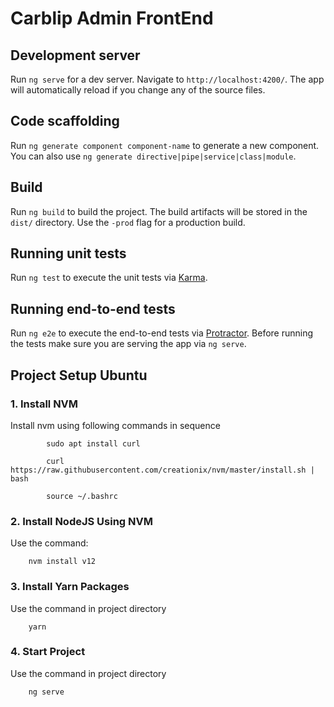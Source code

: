 # Carblip Admin FrontEnd

## Development server

Run `ng serve` for a dev server. Navigate to `http://localhost:4200/`. The app will automatically reload if you change any of the source files.

## Code scaffolding

Run `ng generate component component-name` to generate a new component. You can also use `ng generate directive|pipe|service|class|module`.

## Build

Run `ng build` to build the project. The build artifacts will be stored in the `dist/` directory. Use the `-prod` flag for a production build.

## Running unit tests

Run `ng test` to execute the unit tests via [Karma](https://karma-runner.github.io).

## Running end-to-end tests

Run `ng e2e` to execute the end-to-end tests via [Protractor](http://www.protractortest.org/).
Before running the tests make sure you are serving the app via `ng serve`.

## Project Setup Ubuntu

### 1. Install NVM

Install nvm using following commands in sequence

            sudo apt install curl 

            curl https://raw.githubusercontent.com/creationix/nvm/master/install.sh | bash 

            source ~/.bashrc

### 2. Install NodeJS Using NVM

Use the command:

        nvm install v12
    
### 3. Install Yarn Packages 

Use the command in project directory

        yarn

### 4. Start Project

Use the command in project directory

        ng serve